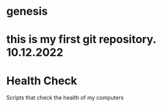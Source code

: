 # genesis
# this is my first git repository. 10.12.2022
# Health Check
Scripts that check the health of my computers
